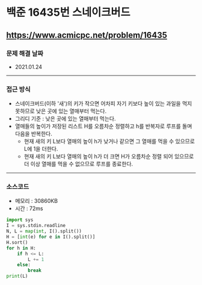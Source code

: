 # 백준 16435번 스네이크버드
https://www.acmicpc.net/problem/16435
---

### 문제 해결 날짜
- 2021.01.24
---

### 접근 방식
- 스네이크버드(이하 '새')의 키가 작으면 어차피 자기 키보다 높이 있는 과일을 먹지 못하므로 낮은 곳에 있는 열매부터 먹는다.
- 그리디 기준 : 낮은 곳에 있는 열매부터 먹는다.
- 열매들의 높이가 저장된 리스트 H를 오름차순 정렬하고 h를 반복자로 루프를 돌며 다음을 반복한다.
    * 현재 새의 키 L보다 열매의 높이 h가 낮거나 같으면 그 열매를 먹을 수 있으므로 L에 1을 더한다.
    * 현재 새의 키 L보다 열매의 높이 h가 더 크면 H가 오름차순 정렬 되어 있으므로 더 이상 열매를 먹을 수 없으므로 루프를 종료한다.
---

### 소스코드
- 메모리 : 30860KB
- 시간 : 72ms
```Python
import sys
I = sys.stdin.readline
N, L = map(int, I().split())
H = [int(e) for e in I().split()]
H.sort()
for h in H:
    if h <= L:
        L += 1
    else:
        break
print(L)
```